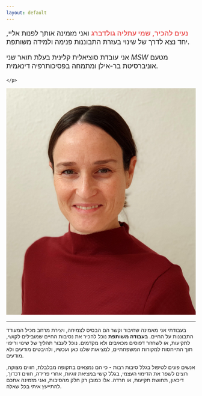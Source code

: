 ```yaml
---
layout: default
---
```


<div class="row">
  <div class="col-6">
    <p style="font-size: 1.3em">
    <b style="color: #EC5858;">נעים להכיר, שמי עתליה גולדברג</b>
ואני מזמינה אותך לפנות אליי, יחד נצא לדרך של שינוי בעזרת התבוננות פנימה ולמידה משותפת.
    </p>
    <p style="font-size: 1.3em;">
אני עובדת סוציאלית קלינית בעלת תואר שני
<i>MSW</i> 
מטעם אוניברסיטת בר-אילן ומתמחה בפסיכותרפיה דינאמית.
 
    </p>
  </div>
  <div class="col-6">
    <img
      src="/assets/img/profile.jpg"
      alt="עתליה גולדברג"
      class="profile-pic"
    />
  </div>
</div>

---
בעבודתי אני מאמינה שחיבור וקשר הם הבסיס לצמיחה, ויצירת מרחב מכיל המעודד התבוננות על החיים. __בעבודה משותפת__ נוכל להכיר את נסיבות החיים שמובילים לקושי, לתקיעות, או לשחזור דפוסים מכאיבים ולא מקדמים. נוכל לעבור תהליך של שינוי וריפוי תוך התייחסות למקורות המשפחתיים, למציאות שלנו כאן ועכשיו, ולהיבטים מודעים ולא מודעים.

אנשים פונים לטיפול בגלל סיבות רבות - כי הם נמצאים בתקופה מבלבלת, חווים מצוקה, רוצים לשפר את הדימוי העצמי, בגלל קושי במציאת זוגיות, אחרי פרידה, חווים דכדוך, דיכאון, תחושת תקיעות, או חרדה. אלו כמובן רק חלק מהסיבות, ואני מזמינה אתכם להתייעץ איתי בכל שאלה.
